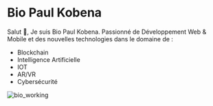 # Bio Paul Kobena

Salut 👋, Je suis Bio Paul Kobena.
Passionné de Développement Web & Mobile et des nouvelles technologies dans le domaine de : 
- Blockchain
- Intelligence Artificielle 
- IOT
- AR/VR
- Cybersécurité


![bio_working](https://user-images.githubusercontent.com/118639441/235909782-148c0167-17e4-410d-98ad-176a3c55bdb2.gif)
